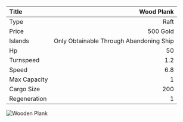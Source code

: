 |Title        | Wood Plank           
|:-|-:
|Type         | Raft                  
|Price        | 500 Gold    
|Islands      | Only Obtainable Through Abandoning Ship
|Hp           | 50
|Turnspeed    | 1.2
|Speed        | 6.8
|Max Capacity | 1
|Cargo Size   | 200
|Regeneration | 1

<img src="/assets/img/ships/raft.png" alt="Wooden Plank">
